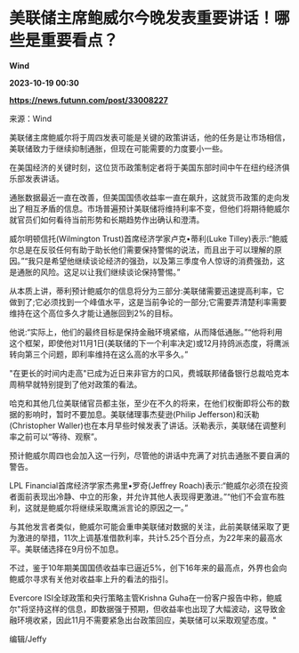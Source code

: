 # 美联储主席鲍威尔今晚发表重要讲话！哪些是重要看点？
**Wind**

**2023-10-19 00:30**

**https://news.futunn.com/post/33008227**

来源：Wind

美联储主席鲍威尔将于周四发表可能是关键的政策讲话，他的任务是让市场相信，美联储致力于继续抑制通胀，但现在可能需要的力度要小一些。

在美国经济的关键时刻，这位货币政策制定者将于美国东部时间中午在纽约经济俱乐部发表讲话。

通胀数据最近一直在改善，但美国国债收益率一直在飙升，这就货币政策的走向发出了相互矛盾的信息。市场普遍预计美联储将维持利率不变，但他们将期待鲍威尔就官员们如何看待当前形势和长期趋势作出确认和澄清。

威尔明顿信托(Wilmington Trust)首席经济学家卢克•蒂利(Luke Tilley)表示:“鲍威尔总是在反驳任何有助于助长他们需要保持警惕的说法，而且出于可以理解的原因。”“我只是希望他继续谈论经济的强劲，以及第三季度令人惊讶的消费强劲，这是通胀的风险。这足以让我们继续谈论保持警惕。”

从本质上讲，蒂利预计鲍威尔的信息将分为三部分:美联储需要迅速提高利率，它做到了;它必须找到一个峰值水平，这是当前争论的一部分;它需要弄清楚利率需要维持在这个高位多久才能让通胀回到2%的目标。

他说:“实际上，他们的最终目标是保持金融环境紧缩，从而降低通胀。”“他将利用这个框架，即使他对11月1日(美联储的下一个利率决定)或12月持鸽派态度，将鹰派转向第三个问题，即利率维持在这么高的水平多久。”

"在更长的时间内走高"已成为近日来非官方的口风，费城联邦储备银行总裁哈克本周稍早就特别提到了他对政策的看法。

哈克和其他几位美联储官员都主张，至少在不久的将来，在他们权衡即将公布的数据的影响时，暂时不要加息。美联储理事杰斐逊(Philip Jefferson)和沃勒(Christopher Waller)也在本月早些时候发表了讲话。沃勒表示，美联储在调整利率之前可以“等待、观察”。

预计鲍威尔周四也会加入这一行列，尽管他的讲话中充满了对抗击通胀不要自满的警告。

LPL Financial首席经济学家杰弗里•罗奇(Jeffrey Roach)表示:“鲍威尔必须在投资者面前表现出冷静、中立的形象，并允许其他人表现得更激进。”“他们不会宣布胜利，这就是鲍威尔将继续采取鹰派言论的原因之一。”

与其他发言者类似，鲍威尔可能会重申美联储对数据的关注，此前美联储采取了更为激进的举措，11次上调基准借款利率，共计5.25个百分点，为22年来的最高水平。美联储选择在9月份不加息。

不过，鉴于10年期美国国债收益率已逼近5%，创下16年来的最高点，外界也会向鲍威尔寻求有关他对收益率上升的看法的指引。

Evercore ISI全球政策和央行策略主管Krishna Guha在一份客户报告中称，鲍威尔"将坚持这样的信息，即数据强于预期，但收益率也出现了大幅波动，这导致金融环境收紧，因此11月不需要紧急出台政策回应，美联储可以采取观望态度。"

编辑/Jeffy